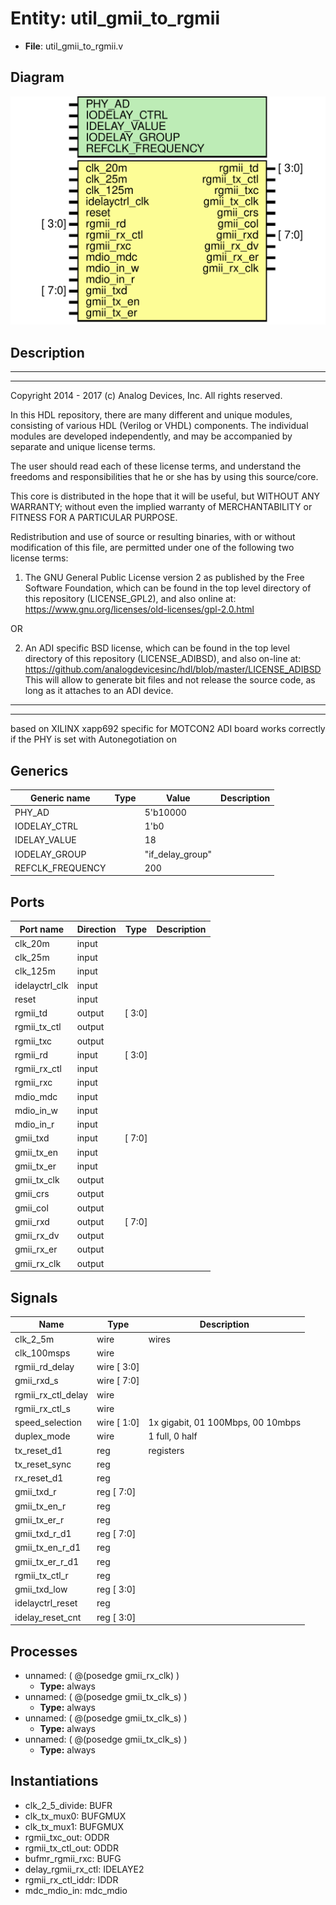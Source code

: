 # Entity: util_gmii_to_rgmii

- **File**: util_gmii_to_rgmii.v
## Diagram

![Diagram](util_gmii_to_rgmii.svg "Diagram")
## Description

 ***************************************************************************
 ***************************************************************************
 Copyright 2014 - 2017 (c) Analog Devices, Inc. All rights reserved.

 In this HDL repository, there are many different and unique modules, consisting
 of various HDL (Verilog or VHDL) components. The individual modules are
 developed independently, and may be accompanied by separate and unique license
 terms.

 The user should read each of these license terms, and understand the
 freedoms and responsibilities that he or she has by using this source/core.

 This core is distributed in the hope that it will be useful, but WITHOUT ANY
 WARRANTY; without even the implied warranty of MERCHANTABILITY or FITNESS FOR
 A PARTICULAR PURPOSE.

 Redistribution and use of source or resulting binaries, with or without modification
 of this file, are permitted under one of the following two license terms:

   1. The GNU General Public License version 2 as published by the
      Free Software Foundation, which can be found in the top level directory
      of this repository (LICENSE_GPL2), and also online at:
      <https://www.gnu.org/licenses/old-licenses/gpl-2.0.html>

 OR

   2. An ADI specific BSD license, which can be found in the top level directory
      of this repository (LICENSE_ADIBSD), and also on-line at:
      https://github.com/analogdevicesinc/hdl/blob/master/LICENSE_ADIBSD
      This will allow to generate bit files and not release the source code,
      as long as it attaches to an ADI device.

 ***************************************************************************
 ***************************************************************************
 based on XILINX xapp692
 specific for MOTCON2 ADI board
 works correctly if the PHY is set with Autonegotiation on

## Generics

| Generic name     | Type | Value            | Description |
| ---------------- | ---- | ---------------- | ----------- |
| PHY_AD           |      | 5'b10000         |             |
| IODELAY_CTRL     |      | 1'b0             |             |
| IDELAY_VALUE     |      | 18               |             |
| IODELAY_GROUP    |      | "if_delay_group" |             |
| REFCLK_FREQUENCY |      | 200              |             |
## Ports

| Port name      | Direction | Type   | Description |
| -------------- | --------- | ------ | ----------- |
| clk_20m        | input     |        |             |
| clk_25m        | input     |        |             |
| clk_125m       | input     |        |             |
| idelayctrl_clk | input     |        |             |
| reset          | input     |        |             |
| rgmii_td       | output    | [ 3:0] |             |
| rgmii_tx_ctl   | output    |        |             |
| rgmii_txc      | output    |        |             |
| rgmii_rd       | input     | [ 3:0] |             |
| rgmii_rx_ctl   | input     |        |             |
| rgmii_rxc      | input     |        |             |
| mdio_mdc       | input     |        |             |
| mdio_in_w      | input     |        |             |
| mdio_in_r      | input     |        |             |
| gmii_txd       | input     | [ 7:0] |             |
| gmii_tx_en     | input     |        |             |
| gmii_tx_er     | input     |        |             |
| gmii_tx_clk    | output    |        |             |
| gmii_crs       | output    |        |             |
| gmii_col       | output    |        |             |
| gmii_rxd       | output    | [ 7:0] |             |
| gmii_rx_dv     | output    |        |             |
| gmii_rx_er     | output    |        |             |
| gmii_rx_clk    | output    |        |             |
## Signals

| Name               | Type         | Description                        |
| ------------------ | ------------ | ---------------------------------- |
| clk_2_5m           | wire         |  wires                             |
| clk_100msps        | wire         |                                    |
| rgmii_rd_delay     | wire [ 3:0]  |                                    |
| gmii_rxd_s         | wire [ 7:0]  |                                    |
| rgmii_rx_ctl_delay | wire         |                                    |
| rgmii_rx_ctl_s     | wire         |                                    |
| speed_selection    | wire [ 1:0]  | 1x gigabit, 01 100Mbps, 00 10mbps  |
| duplex_mode        | wire         | 1 full, 0 half                     |
| tx_reset_d1        | reg          |  registers                         |
| tx_reset_sync      | reg          |                                    |
| rx_reset_d1        | reg          |                                    |
| gmii_txd_r         | reg   [ 7:0] |                                    |
| gmii_tx_en_r       | reg          |                                    |
| gmii_tx_er_r       | reg          |                                    |
| gmii_txd_r_d1      | reg   [ 7:0] |                                    |
| gmii_tx_en_r_d1    | reg          |                                    |
| gmii_tx_er_r_d1    | reg          |                                    |
| rgmii_tx_ctl_r     | reg          |                                    |
| gmii_txd_low       | reg   [ 3:0] |                                    |
| idelayctrl_reset   | reg          |                                    |
| idelay_reset_cnt   | reg [ 3:0]   |                                    |
## Processes
- unnamed: ( @(posedge gmii_rx_clk) )
  - **Type:** always
- unnamed: ( @(posedge gmii_tx_clk_s) )
  - **Type:** always
- unnamed: ( @(posedge gmii_tx_clk_s) )
  - **Type:** always
- unnamed: ( @(posedge gmii_tx_clk_s) )
  - **Type:** always
## Instantiations

- clk_2_5_divide: BUFR
- clk_tx_mux0: BUFGMUX
- clk_tx_mux1: BUFGMUX
- rgmii_txc_out: ODDR
- rgmii_tx_ctl_out: ODDR
- bufmr_rgmii_rxc: BUFG
- delay_rgmii_rx_ctl: IDELAYE2
- rgmii_rx_ctl_iddr: IDDR
- mdc_mdio_in: mdc_mdio
